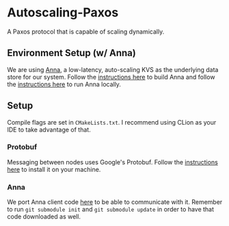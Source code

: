 # Autoscaling-Paxos
A Paxos protocol that is capable of scaling dynamically.

## Environment Setup (w/ Anna)
We are using [Anna](https://github.com/hydro-project/anna), a low-latency, auto-scaling KVS as the underlying data store for our system. Follow the [instructions here](https://github.com/hydro-project/anna/blob/master/docs/building-anna.md) to build Anna and follow the [instructions here](https://github.com/hydro-project/anna/blob/master/docs/local-mode.md) to run Anna locally.

## Setup
Compile flags are set in `CMakeLists.txt`. I recommend using CLion as your IDE to take advantage of that.

### Protobuf
Messaging between nodes uses Google's Protobuf. Follow the [instructions here](https://github.com/protocolbuffers/protobuf/blob/master/src/README.md) to install it on your machine.

### Anna
We port Anna client code [here](https://github.com/tajshaik24/anna-client) to be able to communicate with it. Remember to run `git submodule init` and `git submodule update` in order to have that code downloaded as well.
